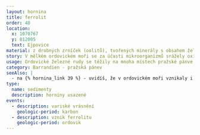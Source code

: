 ```yaml
---
layout: hornina
title: ferrolit
order: 40
location:
  x: 1070767
  y: 812005
  text: Ejpovice
material: z drobných zrníček (oolitů), tvořených minerály s obsahem železa - hematitem (Fe2O3), sideritem (Fe2CO3) a také z jílu
story: V mělkém ordovickém moři se za účasti mikroorganizmů srážely oxidy železa. V různých místech pražské pánve vzniklo mnoho větších a menších těles ferrolitů, uložených v souvrství ordovických břidlic. Zdrojem železa byly pravděpodobně zvětrávající vulkanické horniny na pevnině. Mnohem později byly ordovické sedimenty zprohýbány do vrás a nakonec odkryty erozí.
usage: Ordovické železné rudy se těžily na mnoha místech pražské pánve. Znali a využívali je už Keltové a jejich těžba pokračovala až do 20. století. U Ejpovic se v letech 1954 - 1967 ruda těžila povrchovým lomem. Ordovické rudy jsou poměrně chudé - ruda z Ejpovic obsahuje pouze kolem 26 % železa. Vytěžená ruda se nejprve rotačních pecích spékala na hrudky, které obsahovaly 80 % železa. Výroba se nevyplácela a k tomu ještě obtěžovala široké okolí množstvím prachu.  Na místě bývalého lomu dnes najdete jezero.
category: Barrandien - pražská pánev
seeAlso: |
  - na {% hornina_link 39 %} - uvidíš, že v ordovickém moři vznikaly i jiné sedimenty
type:
  name: sedimenty
  description: horniny usazené
events:
  - description: variské vrásnění
    geologic-period: karbon
  - description: vznik ferrolitu
    geologic-period: ordovik
---
```


